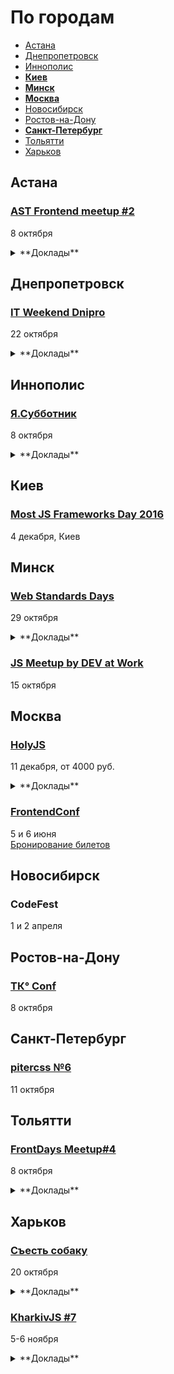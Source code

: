 # По городам

- [Астана](#Астана)
- [Днепропетровск](#Днепропетровск)
- [Иннополис](#Иннополис)
- **[Киев](#Киев)**
- **[Минск](#Минск)**
- **[Москва](#Москва)**
- [Новосибирск](#Новосибирск)
- [Ростов-на-Дону](#Ростов-на-Дону)
- **[Санкт-Петербург](#Санкт-Петербург)**
- [Тольятти](#Тольятти)
- [Харьков](#Харьков)

## Астана

### [AST Frontend meetup #2](https://astfrontend.timepad.ru/event/376009/)

8 октября

<details>
  <summary>**Доклады**</summary>

  - «Компонентный подход в деле», Бибасаров Думан (InesSoft)
  - «Автоматизация фронтенда», Сергазина Диана (InesSoft)
  - «!MVC», Танирберген Булат (Black Bolt Studio)
</details>

## Днепропетровск

### [IT Weekend Dnipro](https://itweekend.ua/ua/announcements/itw-dn-16o/)

22 октября

<details>
  <summary>**Доклады**</summary>

  - «React + Redux + ES6 + flow and Functional way of thinking», Олексій Коваленко
  - «Updating mobile web pages! But why?», Salim KAYABAŞI
  - «Time machine», Василь Милько
</details>

## Иннополис

### [Я.Субботник](https://events.yandex.ru/events/yasubbotnik/08-oct-2016/)

8 октября

<details>
  <summary>**Доклады**</summary>

  - «Особенности работы распределенной команды», Михаил Трошев
  - «Любовь и ненависть к pull-requests», Сергей Сергеев
  - «Learn You an AST for Great Good», Станислав Сысоев
  - «Измеряем эффективность инфраструктуры разработки интерфейсов», Алексей Калмаков
  - «MQ: merge-queue», Евгений Гаврюшин
</details>

## Киев

### [Most JS Frameworks Day 2016](http://frameworksdays.com/event/most-js-fwdays-2016)

4 декабря, Киев

## Минск

### [Web Standards Days](https://wsd.events/2016/10/29/)

29 октября

<details>
  <summary>**Доклады**</summary>

  - «Пользовательские свойства как основа архитектуры CSS», Павел Ловцевич
  - «Я и ИоТ», Вадим Макеев
  - «Вы не знаете CSS», Антон Немцев
</details>

### [JS Meetup by DEV at Work](https://www.facebook.com/events/717595925045245/)

15 октября

## Москва

### [HolyJS](http://holyjs.ru/)

11 декабря, от 4000 руб.

<details>
  <summary>**Доклады**</summary>

  - «Веб-приложения: дробим монолит», Виктор Грищенко 
  - «WebVR is the next frontier», Martin Splitt
  - «Sharing files and data with friends using a P2P shared folder powered by Javascript», Mathias Buus Madsen
  - «Rich text editing with Draft.js», Nikolaus Graf
  - «Offline is the new Black», Max Stoiber (Thinkmill)
  - «Build Cross-Platform Desktop Apps with Electron», Feross Aboukhadijeh
  - «3L3M3NT5», Martin Kleppe
  - «ECMAScript: latest and upcoming features», Axel Rauschmayer
  - «Debugging Node.js Performance Issues in Production»,Thomas Watson
  - «Лебедь рак и щука: как технологии тянут фронтенд на дно», Евгений Гусев
  - «A Little Closer to Frontend Bliss with Elm», Tereza Sokol
  - «Performance Profiling for V8», Franziska Hinkelmann
  - Секретный доклад, Андрей Ситник
</details>

### [FrontendConf](http://frontendconf.ru/)

5 и 6 июня  
[Бронирование билетов](http://conf.ontico.ru/conference/join/frontend_conf_2017.html)

## Новосибирск

### CodeFest

1 и 2 апреля

## Ростов-на-Дону

### [TК° Conf](http://tkconf.ru/)

8 октября

## Санкт-Петербург

### [pitercss №6](https://pitercss.timepad.ru/event/381033/)

11 октября

## Тольятти

### [FrontDays Meetup#4](http://frontdays.ru/)

8 октября

<details>
  <summary>**Доклады**</summary>

  - «Vue.js, библиотека для создания интерактивных Web интерфейсов», Владислав Смирнов (Radyushin & co)
  - «Ботоведение. Как и зачем делать ботов?», Рустам Галиуллин и Дмитрий Власов (4Taps)
</details>

## Харьков

### [Съесть собаку](http://eatdog.com.ua/)

20 октября

<details>
  <summary>**Доклады**</summary>

  - «Выжить с помощью ООП», Максим Гопей
  - «BDD & Codeception: разделяем и властвуем», Михаил Боднарчук
</details>

### [KharkivJS #7](http://kharkivjs.org/)

5-6 ноября

<details>
  <summary>**Доклады**</summary>

  - «React API design», Juho Vepsäläinen
  - «Compilers/V8», Ingvar Stepanyan
  - «It is 2016 but you can't subclass shit», Alex Shvaika
  - «Static typing in browser», Slinko Viacheslav
  - «FlowType», Klymov Illia
  - «Iframe rampage. Sad story of one integration», Yurii Plugatariov
  - «Exploring ML in javaScript world», Ivan Lavriv
</details>
